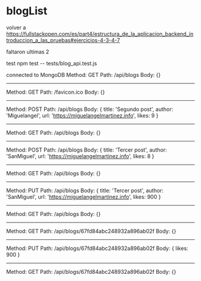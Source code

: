 # blogList

volver a https://fullstackopen.com/es/part4/estructura_de_la_aplicacion_backend_introduccion_a_las_pruebas#ejercicios-4-3-4-7

faltaron ultimas 2

test
npm test -- tests/blog_api.test.js

connected to MongoDB
Method: GET
Path: /api/blogs
Body: {}

---

Method: GET
Path: /favicon.ico
Body: {}

---

Method: POST
Path: /api/blogs
Body: {
title: 'Segundo post',
author: 'Miguelangel',
url: 'https://miguelangelmartinez.info',
likes: 9
}

---

Method: GET
Path: /api/blogs
Body: {}

---

Method: POST
Path: /api/blogs
Body: {
title: 'Tercer post',
author: 'SanMiguel',
url: 'https://miguelangelmartinez.info',
likes: 8
}

---

Method: GET
Path: /api/blogs
Body: {}

---

Method: PUT
Path: /api/blogs
Body: {
title: 'Tercer post',
author: 'SanMiguel',
url: 'https://miguelangelmartinez.info',
likes: 900
}

---

Method: GET
Path: /api/blogs
Body: {}

---

Method: GET
Path: /api/blogs/67fd84abc248932a896ab02f
Body: {}

---

Method: PUT
Path: /api/blogs/67fd84abc248932a896ab02f
Body: { likes: 900 }

---

Method: GET
Path: /api/blogs/67fd84abc248932a896ab02f
Body: {}
